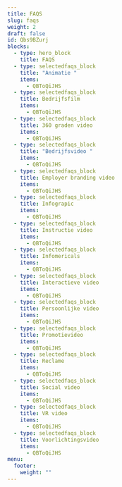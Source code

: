 ```yaml
---
title: FAQS
slug: faqs
weight: 2
draft: false
id: Qbs9BZurj
blocks:
  - type: hero_block
    title: FAQS
  - type: selectedfaqs_block
    title: "Animatie "
    items:
      - QBToQiJHS
  - type: selectedfaqs_block
    title: Bedrijfsfilm
    items:
      - QBToQiJHS
  - type: selectedfaqs_block
    title: 360 graden video
    items:
      - QBToQiJHS
  - type: selectedfaqs_block
    title: "Bedrijfsvideo "
    items:
      - QBToQiJHS
  - type: selectedfaqs_block
    title: Employer branding video
    items:
      - QBToQiJHS
  - type: selectedfaqs_block
    title: Infograpic
    items:
      - QBToQiJHS
  - type: selectedfaqs_block
    title: Instructie video
    items:
      - QBToQiJHS
  - type: selectedfaqs_block
    title: Infomericals
    items:
      - QBToQiJHS
  - type: selectedfaqs_block
    title: Interactieve video
    items:
      - QBToQiJHS
  - type: selectedfaqs_block
    title: Persoonlijke video
    items:
      - QBToQiJHS
  - type: selectedfaqs_block
    title: Promotievideo
    items:
      - QBToQiJHS
  - type: selectedfaqs_block
    title: Reclame
    items:
      - QBToQiJHS
  - type: selectedfaqs_block
    title: Social video
    items:
      - QBToQiJHS
  - type: selectedfaqs_block
    title: VR video
    items:
      - QBToQiJHS
  - type: selectedfaqs_block
    title: Voorlichtingsvideo
    items:
      - QBToQiJHS
menu:
  footer:
    weight: ""
---
```

